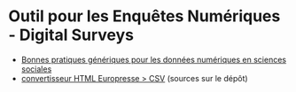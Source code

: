 # Outil pour les Enquêtes Numériques - Digital Surveys 

- [Bonnes pratiques génériques pour les données numériques en sciences sociales](https://github.com/emilienschultz/dstool/blob/main/docs/Bonnes%20pratiques%20donn%C3%A9es%20SHS.md)
- [convertisseur HTML Europresse > CSV](https://dstool.onrender.com/) (sources sur le dépôt)

